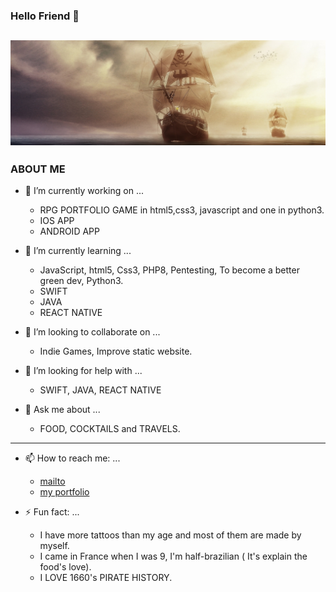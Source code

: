 ### Hello Friend 👋

<!-- banner -->
[![Happyvolt92's GitHub Banner](./assets/ship.jpg)](https://elodieg.promo-66.codeur.online/portfolio_icoe/)
-------------------------------------------------------------------------------------------------
###    ABOUT ME 


- 🔭 I’m currently working on ...
    * RPG PORTFOLIO GAME in html5,css3, javascript and one in python3.
    * IOS APP
    * ANDROID APP
    
- 🌱 I’m currently learning ...
    * JavaScript, html5, Css3, PHP8, Pentesting, To become a better green dev, Python3.
    * SWIFT
    * JAVA
    * REACT NATIVE

- 👯 I’m looking to collaborate on ...
    * Indie Games, Improve static website.

- 🤔 I’m looking for help with ...
    * SWIFT, JAVA, REACT NATIVE

- 💬 Ask me about ...
    * FOOD, COCKTAILS and TRAVELS.

--------------------------------------------------------------------
- 📫 How to reach me: ...
   *    [mailto](mailto:elodiegage@gmail.com/ "reach me")
   * 	[my portfolio](https://elodieg.promo-66.codeur.online/portfolio_icoe/ "Check my portfolio here")


- ⚡ Fun fact: ...

   * I have more tattoos than my age and most of them are made by myself.
   * I came in France when I was 9, I'm half-brazilian  ( It's explain the food's love). 
   * I LOVE  1660's PIRATE HISTORY.

